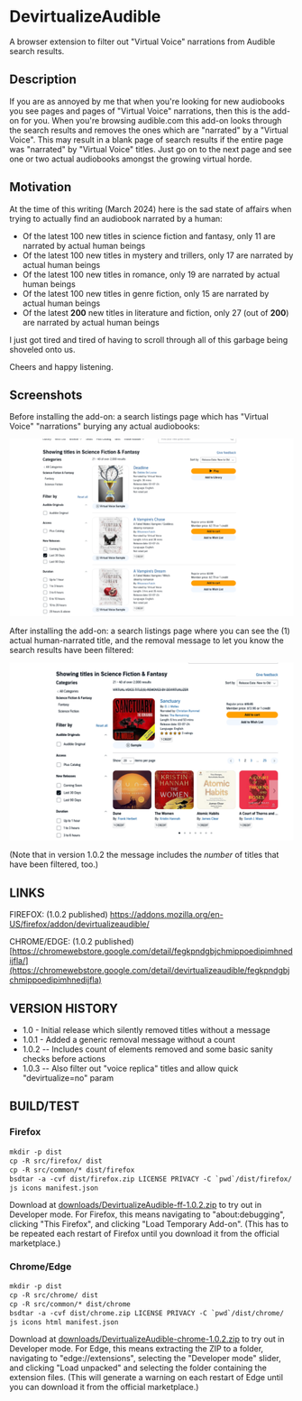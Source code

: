 # DevirtualizeAudible

A browser extension to filter out "Virtual Voice" narrations from Audible search results.

## Description

If you are as annoyed by me that when you're looking for new audiobooks you see pages and pages of "Virtual Voice"
narrations, then this is the add-on for you. When you're browsing audible.com this add-on looks through the search
results and removes the ones which are "narrated" by a "Virtual Voice". This may result in a blank page of search
results if the entire page was "narrated" by "Virtual Voice" titles. Just go on to the next page and see one or two
actual audiobooks amongst the growing virtual horde.

## Motivation

At the time of this writing (March 2024) here is the sad state of affairs when trying to actually find an audiobook narrated by a human:

* Of the latest 100 new titles in science fiction and fantasy, only 11 are narrated by actual human beings
* Of the latest 100 new titles in mystery and trillers, only 17 are narrated by actual human beings
* Of the latest 100 new titles in romance, only 19 are narrated by actual human beings
* Of the latest 100 new titles in genre fiction, only 15 are narrated by actual human beings
* Of the latest **200** new titles in literature and fiction, only 27 (out of **200**) are narrated by actual human beings

I just got tired and tired of having to scroll through all of this garbage being shoveled onto us.

Cheers and happy listening.

## Screenshots

Before installing the add-on: a search listings page which has "Virtual Voice" "narrations" burying any actual
audiobooks:

![Before installing the add-on: a search listings page which as "Virtual Voice" "narrations" burying any actual audiobooks.](screenshots/Screenshot%202024-03-07%20at%2012-54-58%20Science%20Fiction%20&%20Fantasy%20Audiobooks%20in%20English%20Audible.com%201280x800.png)

After installing the add-on: a search listings page where you can see the (1) actual human-narrated title, and the
removal message to let you know the search results have been filtered:

![After installing the add-on: a search listings page where you can see the (1) actual human-narrated title.](screenshots/Screenshot%202024-03-08%20at%2008-49-04%20Science%20Fiction%20&%20Fantasy%20Audiobooks%20in%20English%20Audible.com%201280x800.png)

(Note that in version 1.0.2 the message includes the *number* of titles that have been filtered, too.)

## LINKS

FIREFOX: (1.0.2 published) https://addons.mozilla.org/en-US/firefox/addon/devirtualizeaudible/

CHROME/EDGE: (1.0.2 published) [https://chromewebstore.google.com/detail/fegkpndgbjchmippoedipimhnedijfla/](https://chromewebstore.google.com/detail/devirtualizeaudible/fegkpndgbjchmippoedipimhnedijfla)

## VERSION HISTORY

* 1.0 - Initial release which silently removed titles without a message
* 1.0.1 - Added a generic removal message without a count
* 1.0.2 -- Includes count of elements removed and some basic sanity checks before actions
* 1.0.3 -- Also filter out "voice replica" titles and allow quick "devirtualize=no" param

## BUILD/TEST

### Firefox

```
mkdir -p dist
cp -R src/firefox/ dist
cp -R src/common/* dist/firefox
bsdtar -a -cvf dist/firefox.zip LICENSE PRIVACY -C `pwd`/dist/firefox/ js icons manifest.json
```

Download at [downloads/DevirtualizeAudible-ff-1.0.2.zip](downloads/DevirtualizeAudible-ff-1.0.2.zip) to try out in Developer mode. For Firefox, this means navigating to "about:debugging", clicking "This Firefox", and clicking "Load Temporary Add-on". (This has to be repeated each restart of Firefox until you download it from the official marketplace.)

### Chrome/Edge

```
mkdir -p dist
cp -R src/chrome/ dist
cp -R src/common/* dist/chrome
bsdtar -a -cvf dist/chrome.zip LICENSE PRIVACY -C `pwd`/dist/chrome/ js icons html manifest.json
```

Download at [downloads/DevirtualizeAudible-chrome-1.0.2.zip](downloads/DevirtualizeAudible-chrome-1.0.2.zip) to try out in Developer mode. For Edge, this means extracting the ZIP to a folder, navigating to "edge://extensions", selecting the "Developer mode" slider, and clicking "Load unpacked" and selecting the folder containing the extension files. (This will generate a warning on each restart of Edge until you can download it from the official marketplace.)
